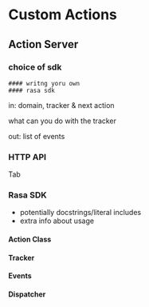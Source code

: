 # Custom Actions
## Action Server
### choice of sdk
    #### writng yoru own
    #### rasa sdk

in: domain, tracker & next action

what can you do with the tracker

out: list of events

### HTTP API

Tab 

### Rasa SDK
- potentially docstrings/literal includes
- extra info about usage 
#### Action Class
#### Tracker
#### Events
#### Dispatcher
